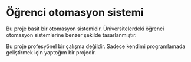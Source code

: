# Öğrenci otomasyon sistemi
Bu proje basit bir otomasyon sistemidir. Üniversitelerdeki öğrenci otomasyon sistemlerine benzer şekilde tasarlanmıştır.

Bu proje profesyönel bir çalışma değildir. Sadece kendimi programlamada geliştirmek için yaptoğım bir projedir.

